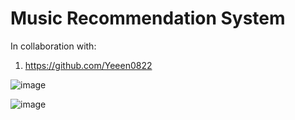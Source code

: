 # Music Recommendation System
In collaboration with:
1. https://github.com/Yeeen0822

![image](https://github.com/user-attachments/assets/3f60b1ca-a354-461c-8f7b-8735787e6ad4)

![image](https://github.com/user-attachments/assets/fb3513ef-86cb-4543-bbc8-0d7050dcffe5)
